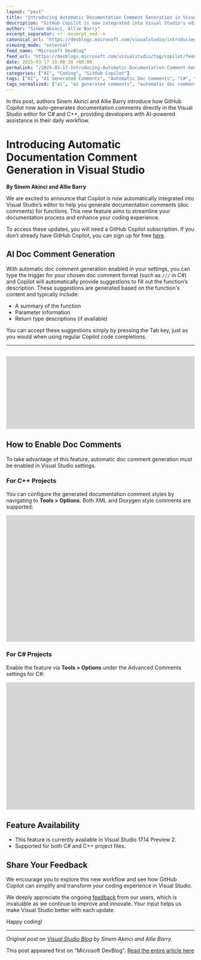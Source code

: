 ```yaml
---
layout: "post"
title: "Introducing Automatic Documentation Comment Generation in Visual Studio with Copilot"
description: "GitHub Copilot is now integrated into Visual Studio's editor to automatically generate doc comments for functions in C# and C++. This feature streamlines documentation by providing AI-generated summaries and parameter descriptions, enhancing developer productivity. Requires Copilot subscription; available in Visual Studio 17.14 Preview 2."
author: "Sinem Akinci, Allie Barry"
excerpt_separator: <!--excerpt_end-->
canonical_url: "https://devblogs.microsoft.com/visualstudio/introducing-automatic-documentation-comment-generation-in-visual-studio/"
viewing_mode: "external"
feed_name: "Microsoft DevBlog"
feed_url: "https://devblogs.microsoft.com/visualstudio/tag/copilot/feed/"
date: 2025-03-17 15:00:10 +00:00
permalink: "/2025-03-17-Introducing-Automatic-Documentation-Comment-Generation-in-Visual-Studio-with-Copilot.html"
categories: ["AI", "Coding", "GitHub Copilot"]
tags: ["AI", "AI Generated Comments", "Automatic Doc Comments", "C#", "C++", "Coding", "Copilot", "Developer Tools", "Docs", "Documentation", "Doxygen", "Editor Integration", "GitHub Copilot", "News", "Preview Feature", "Productivity", "Settings", "Subscription", "Visual Studio", "XML Comments"]
tags_normalized: ["ai", "ai generated comments", "automatic doc comments", "c", "c", "coding", "copilot", "developer tools", "docs", "documentation", "doxygen", "editor integration", "github copilot", "news", "preview feature", "productivity", "settings", "subscription", "visual studio", "xml comments"]
---
```


In this post, authors Sinem Akinci and Allie Barry introduce how GitHub Copilot now auto-generates documentation comments directly in the Visual Studio editor for C# and C++, providing developers with AI-powered assistance in their daily workflow.<!--excerpt_end-->

# Introducing Automatic Documentation Comment Generation in Visual Studio

**By Sinem Akinci and Allie Barry**

We are excited to announce that Copilot is now automatically integrated into Visual Studio’s editor to help you generate documentation comments (doc comments) for functions. This new feature aims to streamline your documentation process and enhance your coding experience.

To access these updates, you will need a GitHub Copilot subscription. If you don’t already have GitHub Copilot, you can sign up for free [here](https://github.com/settings/copilot).

## AI Doc Comment Generation

With automatic doc comment generation enabled in your settings, you can type the trigger for your chosen doc comment format (such as `///` in C#) and Copilot will automatically provide suggestions to fill out the function’s description. These suggestions are generated based on the function's content and typically include:

- A summary of the function
- Parameter information
- Return type descriptions (if available)

You can accept these suggestions simply by pressing the Tab key, just as you would when using regular Copilot code completions.

---
![Gif showcasing Copilot generating a summary in the comments](data:image/png;base64,iVBORw0KGgoAAAANSUhEUgAAAwAAAAEnAQMAAAAkebZqAAAAA1BMVEXW1taWrGEgAAAACXBIWXMAAA7EAAAOxAGVKw4bAAAAMklEQVR4nO3BAQEAAACCIP+vbkhAAQAAAAAAAAAAAAAAAAAAAAAAAAAAAAAAAAAAwI0Bb8cAAVAQnJ8AAAAASUVORK5CYII=)
---

## How to Enable Doc Comments

To take advantage of this feature, automatic doc comment generation must be enabled in Visual Studio settings.

### For C++ Projects

You can configure the generated documentation comment styles by navigating to **Tools > Options**. Both XML and Doxygen style comments are supported:

![Tools > Option, Coding Style, General to enable for C++](data:image/png;base64,iVBORw0KGgoAAAANSUhEUgAAA2cAAAJJAQMAAAAUVN3UAAAAA1BMVEXW1taWrGEgAAAACXBIWXMAAA7EAAAOxAGVKw4bAAAAVUlEQVR4nO3BMQEAAADCoPVPbQsvoAAAAAAAAAAAAAAAAAAAAAAAAAAAAAAAAAAAAAAAAAAAAAAAAAAAAAAAAAAAAAAAAAAAAAAAAAAAAAAAAAAA+Bn7XgABUZXTQAAAAABJRU5ErkJggg==)

### For C# Projects

Enable the feature via **Tools > Options** under the Advanced Comments settings for C#:

![Tools > Option, C#, Advanced, Comments for C#](data:image/png;base64,iVBORw0KGgoAAAANSUhEUgAAAzEAAAInAQMAAACSoEXxAAAAA1BMVEXW1taWrGEgAAAACXBIWXMAAA7EAAAOxAGVKw4bAAAATklEQVR4nO3BgQAAAADDoPlTn+AGVQEAAAAAAAAAAAAAAAAAAAAAAAAAAAAAAAAAAAAAAAAAAAAAAAAAAAAAAAAAAAAAAAAAAAAAAADAN9/YAAFhJtQ3AAAAAElFTkSuQmCC)

## Feature Availability

- This feature is currently available in Visual Studio 17.14 Preview 2.
- Supported for both C# and C++ project files.

## Share Your Feedback

We encourage you to explore this new workflow and see how GitHub Copilot can simplify and transform your coding experience in Visual Studio.

We deeply appreciate the ongoing [feedback](https://developercommunity.microsoft.com/VisualStudio) from our users, which is invaluable as we continue to improve and innovate. Your input helps us make Visual Studio better with each update.

Happy coding!

---
*Original post on [Visual Studio Blog](https://devblogs.microsoft.com/visualstudio/introducing-automatic-documentation-comment-generation-in-visual-studio/) by Sinem Akinci and Allie Barry.*

This post appeared first on "Microsoft DevBlog". [Read the entire article here](https://devblogs.microsoft.com/visualstudio/introducing-automatic-documentation-comment-generation-in-visual-studio/)

